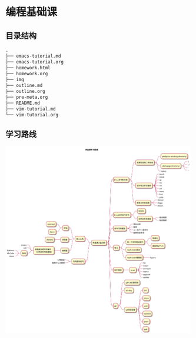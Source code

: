 # 编程基础课

## 目录结构

```
.
├── emacs-tutorial.md
├── emacs-tutorial.org
├── homework.html
├── homework.org
├── img
├── outline.md
├── outline.org
├── pre-meta.org
├── README.md
├── vim-tutorial.md
└── vim-tutorial.org
```

## 学习路线

![img](./img/mind-map.svg)
